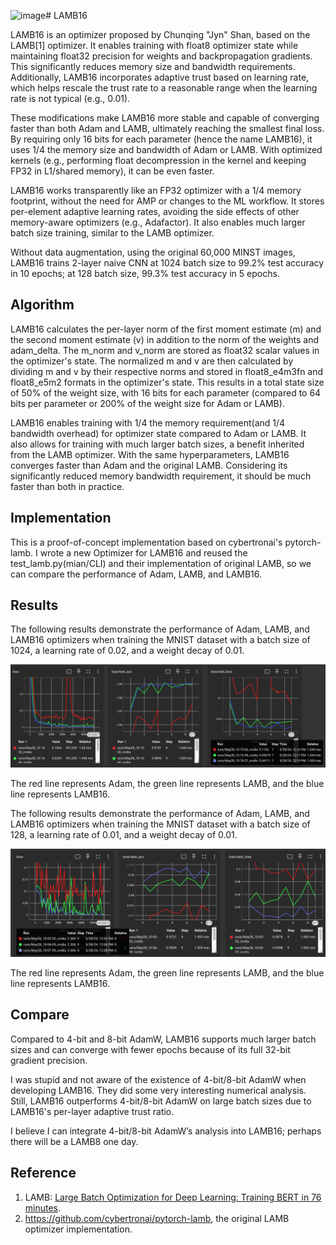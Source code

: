 ![image](https://github.com/vxst/LAMB16/assets/4229916/f6433822-9ac6-4ae4-8d91-47bc675f46d5)# LAMB16

LAMB16 is an optimizer proposed by Chunqing "Jyn" Shan, based on the LAMB[1] optimizer. It enables training with float8
optimizer state while maintaining float32 precision for weights and backpropagation gradients. This significantly
reduces memory size and bandwidth requirements. Additionally, LAMB16 incorporates adaptive trust based on learning
rate, which helps rescale the trust rate to a reasonable range when the learning rate is not typical (e.g., 0.01).

These modifications make LAMB16 more stable and capable of converging faster than both Adam and LAMB, ultimately
reaching the smallest final loss. By requiring only 16 bits for each parameter (hence the name LAMB16), it uses
1/4 the memory size and bandwidth of Adam or LAMB. With optimized kernels (e.g., performing float decompression
in the kernel and keeping FP32 in L1/shared memory), it can be even faster.

LAMB16 works transparently like an FP32 optimizer with a 1/4 memory footprint, without the need for AMP or changes
to the ML workflow. It stores per-element adaptive learning rates, avoiding the side effects of other memory-aware
optimizers (e.g., Adafactor). It also enables much larger batch size training, similar to the LAMB optimizer.

Without data augmentation, using the original 60,000 MINST images, LAMB16 trains 2-layer naive CNN at 1024 batch size
to 99.2% test accuracy in 10 epochs; at 128 batch size, 99.3% test accuracy in 5 epochs.

## Algorithm

LAMB16 calculates the per-layer norm of the first moment estimate (m) and the second moment estimate (v) in addition
to the norm of the weights and adam_delta. The m_norm and v_norm are stored as float32 scalar values in the optimizer's
state. The normalized m and v are then calculated by dividing m and v by their respective norms and stored in
float8_e4m3fn and float8_e5m2 formats in the optimizer's state. This results in a total state size of 50% of the
weight size, with 16 bits for each parameter (compared to 64 bits per parameter or 200% of the weight size for Adam or LAMB).

LAMB16 enables training with 1/4 the memory requirement(and 1/4 bandwidth overhead) for optimizer state
compared to Adam or LAMB. It also allows for training with much larger batch sizes, a benefit inherited from the
LAMB optimizer. With the same hyperparameters, LAMB16 converges faster than Adam and the original LAMB. Considering
its significantly reduced memory bandwidth requirement, it should be much faster than both in practice.

## Implementation

This is a proof-of-concept implementation based on cybertronai's pytorch-lamb. I wrote a new Optimizer for LAMB16
and reused the test_lamb.py(mian/CLI) and their implementation of original LAMB, so we can compare the
performance of Adam, LAMB, and LAMB16.

## Results

The following results demonstrate the performance of Adam, LAMB, and LAMB16 optimizers when training the MNIST
dataset with a batch size of 1024, a learning rate of 0.02, and a weight decay of 0.01.

![Batch 1024 LR 0.02](./images/B1024L002.png)

The red line represents Adam, the green line represents LAMB, and the blue line represents LAMB16.

The following results demonstrate the performance of Adam, LAMB, and LAMB16 optimizers when training the MNIST
dataset with a batch size of 128, a learning rate of 0.01, and a weight decay of 0.01.

![Batch 128 LR 0.01](./images/B128L001.png)

The red line represents Adam, the green line represents LAMB, and the blue line represents LAMB16.

## Compare

Compared to 4-bit and 8-bit AdamW, LAMB16 supports much larger batch sizes and can converge with fewer epochs because of its full 32-bit gradient precision.

I was stupid and not aware of the existence of 4-bit/8-bit AdamW when developing LAMB16. They did some very interesting numerical analysis. Still, LAMB16 outperforms 4-bit/8-bit AdamW on large batch sizes due to LAMB16's per-layer adaptive trust ratio.

I believe I can integrate 4-bit/8-bit AdamW’s analysis into LAMB16; perhaps there will be a LAMB8 one day.

## Reference

1. LAMB: [Large Batch Optimization for Deep Learning: Training BERT in 76 minutes](https://arxiv.org/abs/1904.00962).
2. https://github.com/cybertronai/pytorch-lamb, the original LAMB optimizer implementation.
